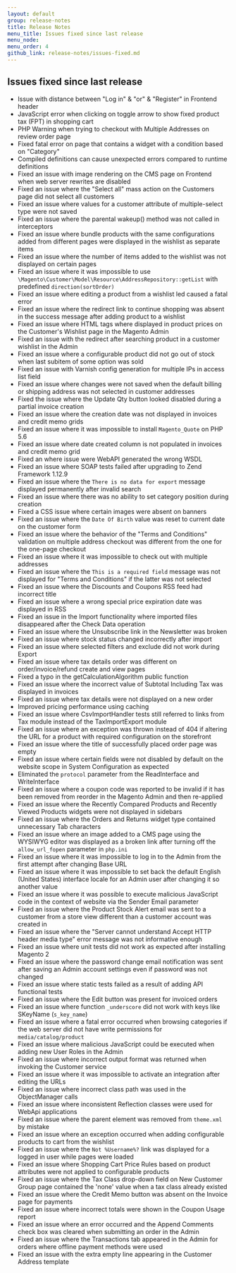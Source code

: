 ```yaml
---
layout: default
group: release-notes
title: Release Notes
menu_title: Issues fixed since last release
menu_node: 
menu_order: 4
github_link: release-notes/issues-fixed.md
---
```


<h2 id="fixed">Issues fixed since last release</h2>

*    Issue with distance between "Log in" & "or" & "Register" in Frontend header
*    JavaScript error when clicking on toggle arrow to show fixed product tax (FPT) in shopping cart
*    PHP Warning when trying to checkout with Multiple Addresses on review order page
*	 Fixed fatal error on page that contains a widget with a condition based on "Category"
*    Compiled definitions can cause unexpected errors compared to runtime definitions
*   Fixed an issue with image rendering on the CMS page on Frontend when web server rewrites are disabled
*   Fixed an issue where the "Select all" mass action on the Customers page did not select all customers 
*   Fixed an issue where values for a customer  attribute of multiple-select type were not saved
*   Fixed an issue where the parental wakeup() method was not called in interceptors
*   Fixed an issue where bundle products with the same configurations added from different pages were displayed in the wishlist as separate items 
*   Fixed an issue where the number of items added to the wishlist was not displayed on certain pages
*   Fixed an issue where it was impossible to use `\Magento\Customer\Model\Resource\AddressRepository::getList` with predefined `direction(sortOrder)` 
*   Fixed an issue where editing a product from a wishlist led caused a fatal error 
*   Fixed an issue where the redirect link to continue shopping was absent in the success message after adding product to a wishlist 
*   Fixed an issue where HTML tags where displayed in product prices on the Customer's Wishlist page in the Magento Admin
*   Fixed an issue with the redirect after searching product in a customer wishlist in the Admin
*   Fixed an issue where a configurable product did not go out of stock when last subitem of some option was sold
*   Fixed an issue with Varnish config generation for multiple IPs in access list field
*   Fixed an issue where changes were not saved when the default billing or shipping address was not selected in customer addresses 
*   Fixed the issue where the Update Qty button looked disabled during a partial invoice creation
*   Fixed an issue where the creation date was not displayed in invoices and credit memo grids
*   Fixed an issue where it was impossible to install `Magento_Quote` on PHP 5.6 
*   Fixed an issue where date created column is not populated in invoices and credit memo grid
*    Fixed an where issue were WebAPI generated the wrong WSDL 
*    Fixed an issue where SOAP tests failed after upgrading to Zend Framework 1.12.9 
*    Fixed an issue where the `There is no data for export` message displayed permanently after invalid search 
*    Fixed an issue where there was no ability to set category position during creation 
*    Fixed a CSS issue where certain images were absent on banners
*    Fixed an issue where the `Date Of Birth` value was reset to current date on the customer form
*    Fixed an issue where the behavior of the "Terms and Conditions" validation on multiple address checkout was different from the one for the one-page checkout 
*    Fixed an issue where it was impossible to check out with multiple addresses
*    Fixed an issue where the `This is a required field` message was not displayed for "Terms and Conditions" if the latter was not selected
*    Fixed an issue where the Discounts and Coupons RSS feed had incorrect title
*    Fixed an issue where a wrong special price expiration date was displayed in RSS
*    Fixed an issue in the Import functionality where imported files disappeared after the Check Data operation
*    Fixed an issue where the Unsubscribe link in the Newsletter was broken
*    Fixed an issue where stock status changed incorrectly after import
*    Fixed an issue where selected filters and exclude did not work during Export
*    Fixed an issue where tax details order was different on order/invoice/refund create and view pages 
*    Fixed a typo in the getCalculationAlgorithm public function
*    Fixed an issue where the incorrect value of Subtotal Including Tax was displayed in invoices
*    Fixed an issue where tax details were not displayed on a new order
*    Improved pricing performance using caching
*    Fixed an issue where CsvImportHandler tests still referred to links from Tax module instead of the TaxImportExport module
*    Fixed an issue where an exception was thrown instead of 404 if altering the URL for a product with required configuration on the storefront
*    Fixed an issue where the title of successfully placed order page was empty
*    Fixed an issue where certain fields were not disabled by default on the website scope in System Configuration as expected
*    Eliminated the `protocol` parameter from the ReadInterface and WriteInterface
*    Fixed an issue where a coupon code was reported to be invalid if it has been removed from reorder in the Magento Admin and then re-applied
*    Fixed an issue where the Recently Compared Products and Recently Viewed Products widgets were not displayed in sidebars
*    Fixed an issue where the Orders and Returns widget type contained unnecessary Tab characters
*    Fixed an issue where an image added to a CMS page using the WYSIWYG editor was displayed as a broken link after turning off the `allow_url_fopen` parameter in `php.ini`
*    Fixed an issue where it was impossible to log in to the Admin from the first attempt after changing Base URL
*    Fixed an issue where it was impossible to set back the default English (United States) interface locale for an Admin user after changing it so another value
*    Fixed an issue where it was possible to execute malicious JavaScript code in the context of website via the Sender Email parameter
*    Fixed an issue where the Product Stock Alert email was sent to a customer from a store view different than a customer account was created in
*    Fixed an issue where the "Server cannot understand Accept HTTP header media type" error message was not informative enough
*    Fixed an issue where unit tests did not work as expected after installing Magento 2
*    Fixed an issue where the password change email notification was sent after saving an Admin account settings even if password was not changed
*    Fixed an issue where static tests failed as a result of adding  API functional tests
*    Fixed an issue where the Edit button was present for invoiced orders
*    Fixed an issue where function `_underscore` did not work with keys like SKeyName (`s_key_name`)
*    Fixed an issue where a fatal error occurred when browsing categories if the web server did not have write permissions for `media/catalog/product`
*    Fixed an issue where malicious JavaScript could be executed when adding new User Roles in the Admin
*    Fixed an issue where incorrect output format was returned when invoking the Customer service
*    Fixed an issue where it was impossible to activate an integration after editing the URLs
*    Fixed an issue where incorrect class path was used in the ObjectManager calls
*    Fixed an issue where inconsistent Reflection classes were used for WebApi applications
*    Fixed an issue where the parent element was removed from `theme.xml` by mistake
*    Fixed an issue where an exception occurred when adding configurable products to cart from the wishlist
*    Fixed an issue where the `Not %Username%?` link was displayed for a logged in user while pages were loaded
*    Fixed an issue where Shopping Cart Price Rules based on product attributes were not applied to configurable products
*    Fixed an issue where the Tax Class drop-down field on New Customer Group page contained the 'none' value when a tax class already existed
*    Fixed an issue where the Credit Memo button was absent on the Invoice page for payments
*    Fixed an issue where incorrect totals were shown in the Coupon Usage report
*    Fixed an issue where an error occurred and the Append Comments check box was cleared when submitting an order in the Admin
*    Fixed an issue where the Transactions tab appeared in the Admin for orders where offline payment methods were used
*    Fixed an issue with the extra empty line appearing in the Customer Address template
